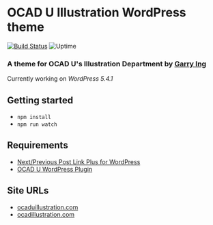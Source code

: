 # OCAD U Illustration WordPress theme
[![Build Status](https://travis-ci.com/garrying/OCADU-Illustration-Theme.svg?branch=master)](https://travis-ci.com/garrying/OCADU-Illustration-Theme) ![Uptime](https://github.com/garrying/OCADU-Illustration-Theme/workflows/Uptime/badge.svg)

### A theme for OCAD U's Illustration Department by [Garry Ing](https://garrying.com/ "Link to garrying.com")

Currently working on *WordPress 5.4.1*

## Getting started

- `npm install`
- `npm run watch`

## Requirements

* [Next/Previous Post Link Plus for WordPress](https://www.ambrosite.com/plugins)
* [OCAD U WordPress Plugin](https://github.com/garrying/OCADU-Illustration-Plugin)

## Site URLs

* [ocaduillustration.com](https://www.ocaduillustration.com)
* [ocadillustration.com](https://www.ocadillustration.com)
